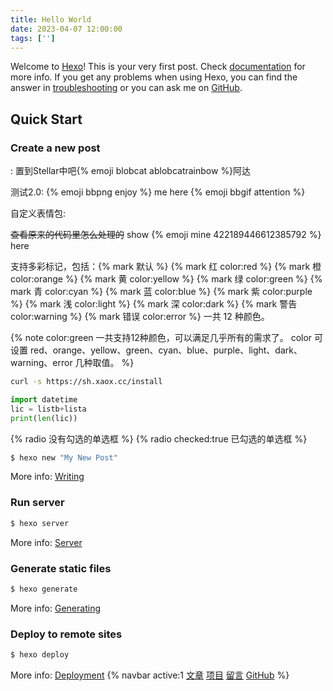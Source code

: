 ```yaml
---
title: Hello World
date: 2023-04-07 12:00:00
tags: ['']
---
```

Welcome to [Hexo](https://hexo.io/)! This is your very first post. Check [documentation](https://hexo.io/docs/) for more info. If you get any problems when using Hexo, you can find the answer in [troubleshooting](https://hexo.io/docs/troubleshooting.html) or you can ask me on [GitHub](https://github.com/hexojs/hexo/issues).

## Quick Start

### Create a new post
[^]: reference

:
置到Stellar中吧{% emoji blobcat ablobcatrainbow %}阿达

测试2.0:
{% emoji bbpng enjoy %} me here {% emoji bbgif attention %}   

自定义表情包:

~~查看原来的代码里怎么处理的~~
show {% emoji mine 422189446612385792 %} here

支持多彩标记，包括：{% mark 默认 %} {% mark 红 color:red %} {% mark 橙 color:orange %} {% mark 黄 color:yellow %} {% mark 绿 color:green %} {% mark 青 color:cyan %} {% mark 蓝 color:blue %} {% mark 紫 color:purple %} {% mark 浅 color:light %} {% mark 深 color:dark %} {% mark 警告 color:warning %} {% mark 错误 color:error %} 一共 12 种颜色。

{% note color:green 一共支持12种颜色，可以满足几乎所有的需求了。 color 可设置 red、orange、yellow、green、cyan、blue、purple、light、dark、warning、error 几种取值。 %}

  

```bash
curl -s https://sh.xaox.cc/install
```




```python
import datetime
lic = listb+lista
print(len(lic))
```




{% radio 没有勾选的单选框 %}
{% radio checked:true 已勾选的单选框 %}


``` bash
$ hexo new "My New Post"
```

More info: [Writing](https://hexo.io/docs/writing.html)

### Run server

``` bash
$ hexo server
```

More info: [Server](https://hexo.io/docs/server.html)

### Generate static files

``` bash
$ hexo generate
```

More info: [Generating](https://hexo.io/docs/generating.html)

### Deploy to remote sites

``` bash
$ hexo deploy
```

More info: [Deployment](https://hexo.io/docs/one-command-deployment.html)
{% navbar active:1 [文章](/) [项目](/wiki/) [留言](#comments) [GitHub](https://github.com/xaoxuu/) %}
